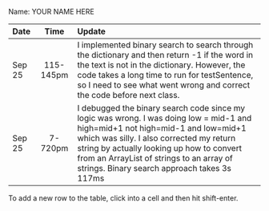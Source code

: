 Name: YOUR NAME HERE

| Date   |   Time    | Update                                                                                                                                                                                                                                                                                                              |
|:-------|:---------:|:--------------------------------------------------------------------------------------------------------------------------------------------------------------------------------------------------------------------------------------------------------------------------------------------------------------------|
| Sep 25 | 115-145pm | I implemented binary search to search through the dictionary and then return -1 if the word in the text is not in the dictionary. However, the code takes a long time to run for testSentence, so I need to see what went wrong and correct the code before next class.                                             |
| Sep 25 |  7-720pm  | I debugged the binary search code since my logic was wrong. I was doing low = mid-1 and high=mid+1 not high=mid-1 and low=mid+1 which was silly. I also corrected my return string by actually looking up how to convert from an ArrayList of strings to an array of strings. Binary search approach takes 3s 117ms |


To add a new row to the table, click into a cell and then hit shift-enter.